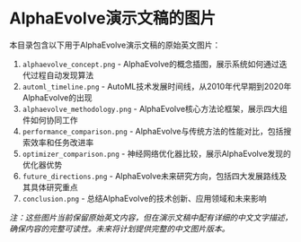 # AlphaEvolve演示文稿的图片

本目录包含以下用于AlphaEvolve演示文稿的原始英文图片：

1. `alphaevolve_concept.png` - AlphaEvolve的概念插图，展示系统如何通过迭代过程自动发现算法
2. `automl_timeline.png` - AutoML技术发展时间线，从2010年代早期到2020年AlphaEvolve的出现
3. `alphaevolve_methodology.png` - AlphaEvolve核心方法论框架，展示四大组件如何协同工作
4. `performance_comparison.png` - AlphaEvolve与传统方法的性能对比，包括搜索效率和任务改进率
5. `optimizer_comparison.png` - 神经网络优化器比较，展示AlphaEvolve发现的优化器优势
6. `future_directions.png` - AlphaEvolve未来研究方向，包括四大发展路线及其具体研究重点
7. `conclusion.png` - 总结AlphaEvolve的技术创新、应用领域和未来影响

*注：这些图片当前保留原始英文内容，但在演示文稿中配有详细的中文文字描述，确保内容的完整可读性。未来将计划提供完整的中文图片版本。*